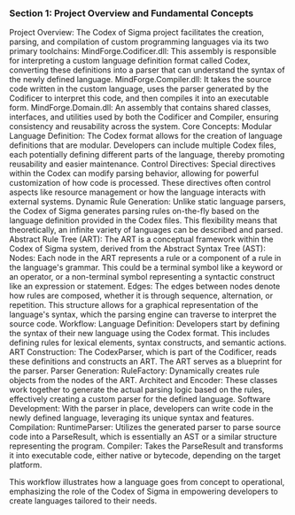 ### **Section 1: Project Overview and Fundamental Concepts**

Project Overview:
The Codex of Sigma project facilitates the creation, parsing, and compilation of custom programming languages via its two primary toolchains:
MindForge.Codificer.dll: This assembly is responsible for interpreting a custom language definition format called Codex, converting these definitions into a parser that can understand the syntax of the newly defined language.
MindForge.Compiler.dll: It takes the source code written in the custom language, uses the parser generated by the Codificer to interpret this code, and then compiles it into an executable form.
MindForge.Domain.dll: An assembly that contains shared classes, interfaces, and utilities used by both the Codificer and Compiler, ensuring consistency and reusability across the system.
Core Concepts:
Modular Language Definition: The Codex format allows for the creation of language definitions that are modular. Developers can include multiple Codex files, each potentially defining different parts of the language, thereby promoting reusability and easier maintenance.
Control Directives: Special directives within the Codex can modify parsing behavior, allowing for powerful customization of how code is processed. These directives often control aspects like resource management or how the language interacts with external systems.
Dynamic Rule Generation: Unlike static language parsers, the Codex of Sigma generates parsing rules on-the-fly based on the language definition provided in the Codex files. This flexibility means that theoretically, an infinite variety of languages can be described and parsed.
Abstract Rule Tree (ART):
The ART is a conceptual framework within the Codex of Sigma system, derived from the Abstract Syntax Tree (AST):
Nodes: Each node in the ART represents a rule or a component of a rule in the language's grammar. This could be a terminal symbol like a keyword or an operator, or a non-terminal symbol representing a syntactic construct like an expression or statement.
Edges: The edges between nodes denote how rules are composed, whether it is through sequence, alternation, or repetition. This structure allows for a graphical representation of the language's syntax, which the parsing engine can traverse to interpret the source code.
Workflow:
Language Definition: Developers start by defining the syntax of their new language using the Codex format. This includes defining rules for lexical elements, syntax constructs, and semantic actions.
ART Construction: The CodexParser, which is part of the Codificer, reads these definitions and constructs an ART. The ART serves as a blueprint for the parser.
Parser Generation: 
RuleFactory: Dynamically creates rule objects from the nodes of the ART.
Architect and Encoder: These classes work together to generate the actual parsing logic based on the rules, effectively creating a custom parser for the defined language.
Software Development: With the parser in place, developers can write code in the newly defined language, leveraging its unique syntax and features.
Compilation: 
RuntimeParser: Utilizes the generated parser to parse source code into a ParseResult, which is essentially an AST or a similar structure representing the program.
Compiler: Takes the ParseResult and transforms it into executable code, either native or bytecode, depending on the target platform.

This workflow illustrates how a language goes from concept to operational, emphasizing the role of the Codex of Sigma in empowering developers to create languages tailored to their needs.
